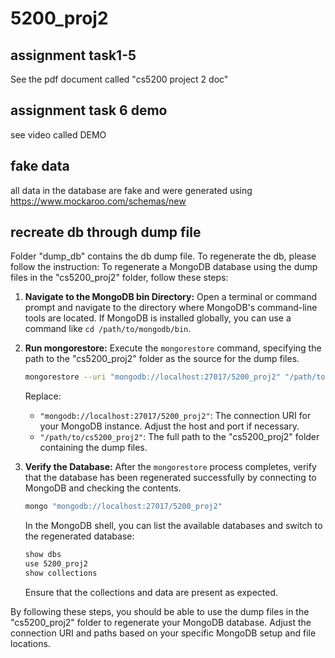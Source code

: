 # 5200_proj2

## assignment task1-5
See the pdf document called "cs5200 project 2 doc"

## assignment task 6 demo
see video called DEMO

## fake data
all data in the database are fake and were generated using https://www.mockaroo.com/schemas/new

## recreate db through dump file
Folder "dump_db" contains the db dump file. To regenerate the db, please follow the instruction:
To regenerate a MongoDB database using the dump files in the "cs5200_proj2" folder, follow these steps:

1. **Navigate to the MongoDB bin Directory:**
   Open a terminal or command prompt and navigate to the directory where MongoDB's command-line tools are located. If MongoDB is installed globally, you can use a command like `cd /path/to/mongodb/bin`.

2. **Run mongorestore:**
   Execute the `mongorestore` command, specifying the path to the "cs5200_proj2" folder as the source for the dump files.

    ```bash
    mongorestore --uri "mongodb://localhost:27017/5200_proj2" "/path/to/cs5200_proj2"
    ```

   Replace:
   - `"mongodb://localhost:27017/5200_proj2"`: The connection URI for your MongoDB instance. Adjust the host and port if necessary.
   - `"/path/to/cs5200_proj2"`: The full path to the "cs5200_proj2" folder containing the dump files.

3. **Verify the Database:**
   After the `mongorestore` process completes, verify that the database has been regenerated successfully by connecting to MongoDB and checking the contents.

    ```bash
    mongo "mongodb://localhost:27017/5200_proj2"
    ```

   In the MongoDB shell, you can list the available databases and switch to the regenerated database:

    ```bash
    show dbs
    use 5200_proj2
    show collections
    ```

   Ensure that the collections and data are present as expected.

By following these steps, you should be able to use the dump files in the "cs5200_proj2" folder to regenerate your MongoDB database. Adjust the connection URI and paths based on your specific MongoDB setup and file locations.
